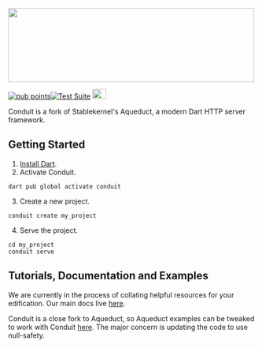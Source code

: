 <img src="https://raw.githubusercontent.com/conduit-dart/conduit/master/assets/conduit-name.svg" width="500" height="150">

[![pub points](https://badges.bar/conduit/pub%20points)](https://pub.dev/packages/conduit/score)[![Test Suite](https://github.com/conduit-dart/conduit/actions/workflows/test.yml/badge.svg)](https://github.com/conduit-dart/conduit/actions/workflows/test.yml) [<img src="https://discord.com/assets/3437c10597c1526c3dbd98c737c2bcae.svg" width="28" height="20">](https://discord.gg/MHz5cqktHW)

Conduit is a fork of Stablekernel's Aqueduct, a modern Dart HTTP server framework.

## Getting Started

1. [Install Dart](https://www.dartlang.org/install).
2. Activate Conduit.
```
dart pub global activate conduit
```
3. Create a new project.
```
conduit create my_project
```
4. Serve the project.
```
cd my_project
conduit serve
```

## Tutorials, Documentation and Examples

We are currently in the process of collating helpful resources for your edification. Our main docs live [here](https://docs.theconduit.dev/).

Conduit is a close fork to Aqueduct, so Aqueduct examples can be tweaked to work with Conduit [here](https://github.com/stablekernel/aqueduct_examples). The major concern is updating the code to use null-safety.